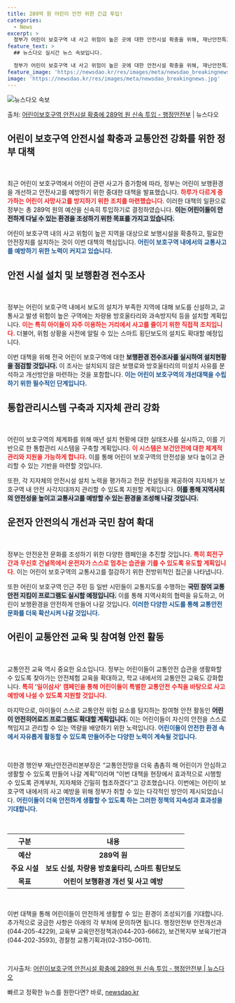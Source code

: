 ```yaml
---
title: 289억 원 어린이 안전 위한 긴급 투입!
categories:
  - News
excerpt: >
  정부가 어린이 보호구역 내 사고 위험이 높은 곳에 대한 안전시설 확충을 위해, 재난안전특교세 200억 원과 …
feature_text: >
  ## 뉴스다오 실시간 뉴스 속보입니다.

  정부가 어린이 보호구역 내 사고 위험이 높은 곳에 대한 안전시설 확충을 위해, 재난안전특교세 200억 원과 …
feature_image: 'https://newsdao.kr/res/images/meta/newsdao_breakingnews.jpg'
image: 'https://newsdao.kr/res/images/meta/newsdao_breakingnews.jpg'
---
```


![뉴스다오 속보](https://newsdao.kr/res/images/meta/newsdao_breakingnews.jpg)

<p>출처: <a href="https://newsdao.kr/3636" rel="dofollow">어린이보호구역 안전시설 확충에 289억 원 신속 투입 - 행정안전부</a> | 뉴스다오</p>

<h2 data-ke-size="size26">어린이 보호구역 안전시설 확충과 교통안전 강화를 위한 정부 대책</h2>

<p data-ke-size="size16">&nbsp;</p>

최근 어린이 보호구역에서 어린이 관련 사고가 증가함에 따라, 정부는 어린이 보행환경을 개선하고 안전사고를 예방하기 위한 중대한 대책을 발표했습니다. <b><span style="color: #ee2323;">하루가 다르게 증가하는 어린이 사망사고를 방지하기 위한 조치를 마련했습니다.</span></b> 이러한 대책의 일환으로 정부는 총 289억 원의 예산을 신속히 투입하기로 결정하였습니다. <b><span style="background-color: #21538527;">이는 어린이들이 안전하게 다닐 수 있는 환경을 조성하기 위한 목표를 가지고 있습니다.</span></b>

어린이 보호구역 내의 사고 위험이 높은 지역을 대상으로 보행시설을 확충하고, 필요한 안전장치를 설치하는 것이 이번 대책의 핵심입니다. <b><span style="color: #1a5490;">어린이 보호구역 내에서의 교통사고를 예방하기 위한 노력이 커지고 있습니다.</span></b>

<h2 data-ke-size="size26">안전 시설 설치 및 보행환경 전수조사</h2>

<p data-ke-size="size16">&nbsp;</p>

정부는 어린이 보호구역 내에서 보도의 설치가 부족한 지역에 대해 보도를 신설하고, 교통사고 발생 위험이 높은 구역에는 차량용 방호울타리와 과속방지턱 등을 설치할 계획입니다. <b><span style="color: #ee2323;">이는 특히 아이들이 자주 이용하는 거리에서 사고를 줄이기 위한 직접적 조치입니다.</span></b> 더불어, 위험 상황을 사전에 알릴 수 있는 스마트 횡단보도의 설치도 확대할 예정입니다. 

이번 대책을 위해 전국 어린이 보호구역에 대한 <b><span style="background-color: #21538527;">보행환경 전수조사를 실시하여 설치현황을 점검할 것입니다.</span></b> 이 조사는 설치되지 않은 보행로와 방호울타리의 미설치 사유를 분석하고 개선방안을 마련하는 것을 포함합니다. <b><span style="color: #1a5490;">이는 어린이 보호구역의 개선대책을 수립하기 위한 필수적인 단계입니다.</span></b>

<h2 data-ke-size="size26">통합관리시스템 구축과 지자체 관리 강화</h2>

<p data-ke-size="size16">&nbsp;</p>

어린이 보호구역의 체계화를 위해 매년 설치 현황에 대한 실태조사를 실시하고, 이를 기반으로 한 통합관리 시스템을 구축할 계획입니다. <b><span style="color: #ee2323;">이 시스템은 보건안전에 대한 체계적 관리와 지원을 가능하게 합니다.</span></b> 이를 통해 어린이 보호구역의 안전성을 보다 높이고 관리할 수 있는 기반을 마련할 것입니다. 

또한, 각 지자체의 안전시설 설치 노력을 평가하고 전문 컨설팅을 제공하여 지자체가 보호구역 내 안전 사각지대까지 관리할 수 있도록 지원할 계획입니다. <b><span style="background-color: #21538527;">이를 통해 지역사회의 안전성을 높이고 교통사고를 예방할 수 있는 환경을 조성해 나갈 것입니다.</span></b>

<h2 data-ke-size="size26">운전자 안전의식 개선과 국민 참여 확대</h2>

<p data-ke-size="size16">&nbsp;</p>

정부는 안전운전 문화를 조성하기 위한 다양한 캠페인을 추진할 것입니다. <b><span style="color: #ee2323;">특히 회전구간과 무신호 건널목에서 운전자가 스스로 멈추는 습관을 기를 수 있도록 유도할 계획입니다.</span></b> 이는 어린이 보호구역의 교통사고를 절감하기 위한 전방위적인 접근을 나타냅니다.

또한 어린이 보호구역 인근 주민 등 일반 시민들이 교통지도를 수행하는 <b><span style="background-color: #21538527;">국민 참여 교통안전 지킴이 프로그램도 실시할 예정입니다.</span></b> 이를 통해 지역사회의 협력을 유도하고, 어린이 보행환경을 안전하게 만들어 나갈 것입니다. <b><span style="color: #1a5490;">이러한 다양한 시도를 통해 교통안전 문화를 더욱 확산시켜 나갈 것입니다.</span></b>

<h2 data-ke-size="size26">어린이 교통안전 교육 및 참여형 안전 활동</h2>

<p data-ke-size="size16">&nbsp;</p>

교통안전 교육 역시 중요한 요소입니다. 정부는 어린이들이 교통안전 습관을 생활화할 수 있도록 찾아가는 안전체험 교육을 확대하고, 학교 내에서의 교통안전 교육도 강화합니다. <b><span style="color: #ee2323;">특히 '일이삼사' 캠페인을 통해 어린이들이 특별한 교통안전 수칙을 바탕으로 사고 예방에 나설 수 있도록 지원할 것입니다.</span></b>

마지막으로, 아이들이 스스로 교통안전 위험 요소를 탐지하는 참여형 안전 활동인 <b><span style="background-color: #21538527;">어린이 안전히어로즈 프로그램도 확대할 계획입니다.</span></b> 이는 어린이들이 자신의 안전을 스스로 책임지고 관리할 수 있는 역량을 배양하기 위한 노력입니다. <b><span style="color: #1a5490;">어린이들이 안전한 환경 속에서 자유롭게 활동할 수 있도록 만들어주는 다양한 노력이 계속될 것입니다.</span></b>

<p data-ke-size="size16">&nbsp;</p>

이한경 행안부 재난안전관리본부장은 “교통안전망을 더욱 촘촘히 해 어린이가 안심하고 생활할 수 있도록 만들어 나갈 계획”이라며 “이번 대책을 현장에서 효과적으로 시행할 수 있도록 관계부처, 지자체와 긴밀히 협조하겠다”고 강조했습니다. 이번에는 어린이 보호구역 내에서의 사고 예방을 위해 정부가 취할 수 있는 다각적인 방안이 제시되었습니다. <b><span style="color: #1a5490;">어린이들이 더욱 안전하게 생활할 수 있도록 하는 그러한 정책의 지속성과 효과성을 기대합니다.</span></b>

<p data-ke-size="size16">&nbsp;</p>

<table style="width: 100%; border-collapse: collapse;">
    <thead>
        <tr>
            <th style="text-align: center; height: 17px;"><b>구분</b></th>
            <th style="text-align: center; height: 17px;"><b>내용</b></th>
        </tr>
    </thead>
    <tbody>
        <tr>
            <td style="text-align: center; height: 17px;"><b>예산</b></td>
            <td style="text-align: center; height: 17px;"><b>289억 원</b></td>
        </tr>
        <tr>
            <td style="text-align: center; height: 17px;"><b>주요 시설</b></td>
            <td style="text-align: center; height: 17px;"><b>보도 신설, 차량용 방호울타리, 스마트 횡단보도</b></td>
        </tr>
        <tr>
            <td style="text-align: center; height: 17px;"><b>목표</b></td>
            <td style="text-align: center; height: 17px;"><b>어린이 보행환경 개선 및 사고 예방</b></td>
        </tr>
    </tbody>
</table>

<p data-ke-size="size16">&nbsp;</p>

이번 대책을 통해 어린이들이 안전하게 생활할 수 있는 환경이 조성되기를 기대합니다. 추가적으로 궁금한 사항은 아래의 각 부처에 문의하면 됩니다. 행정안전부 안전개선과(044-205-4229), 교육부 교육안전정책과(044-203-6662), 보건복지부 보육기반과(044-202-3593), 경찰청 교통기획과(02-3150-0611). 

<p data-ke-size="size16">&nbsp;</p> 

기사출처: <a href="https://newsdao.kr/3636">어린이보호구역 안전시설 확충에 289억 원 신속 투입 - 행정안전부 | 뉴스다오</a> 

빠르고 정확한 뉴스를 원한다면? 바로, <a href="https://newsdao.kr" rel="dofollow">newsdao.kr</a>


